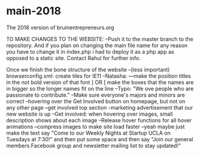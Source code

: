 # main-2018
The 2018 version of bruinentrepreneurs.org

TO MAKE CHANGES TO THE WEBSITE:
–Push it to the master branch to the repository. And if you plan on changing the main file name for any reason you have to change it in index.php i had to deploy it as a php app as opposed to a static site. Contact Rahul for further info.


Once we finish the bone structure of the website
–(less important) browserconfig.xml: create tiles for IE11
–Natasha:
––make the position titles in the not bold version of that font ] OR [ make the boxes that the names are in bigger so the longer names fit on the line
–Typo: "We ove people who are passionate to contribute."
–Make sure everyone's majors and minors are correct
–hovering over the Get Involved button on homepage, but not on any other page
–get involved top section
-marketing advertisement that our new website is up
–Get involved: when hovering over images, small description shows about each image
–Release hover functions for all hover animations
–compress images to make site load faster
–yeah maybe just make the text say "Come to our Weekly Nights at Startup UCLA on Tuesdays at 7:30!" and then put some space and then say "Join our general members Facebook group and newsletter mailing list to stay updated!"
<!-- Yash Note: 
  I feel like the design creates a great first impression for when the user enters the page. But when the user scrolls down on this home page, the page loses its initial vibe. We should consider adding small designs around the "About Us" and "Initiatives" text, like how Spark SC did theirs.
-->
